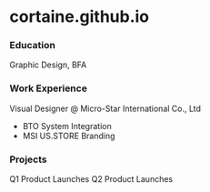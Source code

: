 # cortaine.github.io

### Education
Graphic Design, BFA

### Work Experience
Visual Designer @ Micro-Star International Co., Ltd
- BTO System Integration
- MSI US.STORE Branding

### Projects
Q1 Product Launches
Q2 Product Launches
